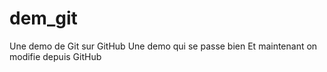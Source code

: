 # dem_git
Une demo de Git sur GitHub
Une demo qui se passe bien
Et maintenant on modifie depuis GitHub
